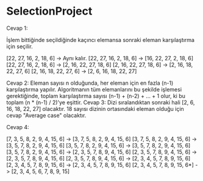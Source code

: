 # SelectionProject
Cevap 1:

İşlem bittiğinde seçildiğinde kaçıncı elemansa sonraki eleman karşılaştırma için seçilir.

[22, 27, 16, 2, 18, 6] -> Aynı kalır.
[22, 27, 16, 2, 18, 6] -> [16, 22, 27, 2, 18, 6]
[22, 27, 16, 2, 18, 6] -> [2, 16, 22, 27, 18, 6]
[2, 16, 22, 27, 18, 6] -> [2, 16, 18, 22, 27, 6]
[2, 16, 18, 22, 27, 6] -> [2, 6, 16, 18, 22, 27]


Cevap 2: Eleman sayısı n olduğunda, her eleman için en fazla (n-1) karşılaştırma yapılır. Algoritmanın tüm elemanlarını bu şekilde işlemesi gerektiğinde, toplam karşılaştırma sayısı (n-1) + (n-2) + ... + 1 olur, ki bu toplam (n * (n-1) / 2)'ye eşittir.
Cevap 3: Dizi sıralandıktan sonraki hali [2, 6, 16, 18, 22, 27] olacaktır. 18 sayısı dizinin ortasındaki eleman olduğu için cevap "Average case" olacaktır.


Cevap 4:

[7, 3, 5, 8, 2, 9, 4, 15, 6] -> [3, 7, 5, 8, 2, 9, 4, 15, 6]
[3, 7, 5, 8, 2, 9, 4, 15, 6] -> [3, 5, 7, 8, 2, 9, 4, 15, 6]
[3, 5, 7, 8, 2, 9, 4, 15, 6] -> [3, 5, 7, 8, 2, 9, 4, 15, 6]
[3, 5, 7, 8, 2, 9, 4, 15, 6] -> [2, 3, 5, 7, 8, 9, 4, 15, 6]
[2, 3, 5, 7, 8, 9, 4, 15, 6] -> [2, 3, 5, 7, 8, 9, 4, 15, 6]
[2, 3, 5, 7, 8, 9, 4, 15, 6] -> [2, 3, 4, 5, 7, 8, 9, 15, 6]
[2, 3, 4, 5, 7, 8, 9, 15, 6] -> [2, 3, 4, 5, 7, 8, 9, 15, 6]
[2, 3, 4, 5, 7, 8, 9, 15, 6*] -> [2, 3, 4, 5, 6, 7, 8, 9, 15]
